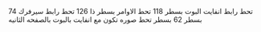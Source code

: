 74  تحط رابط انفايت البوت بسطر 
118 تحط الاوامر بسطر ذا
126 تحط رابط سيرفرك بسطر 
62 بسطر تحط صوره تكون مع انفايت بالبوت بالصفحه الثانيه 
